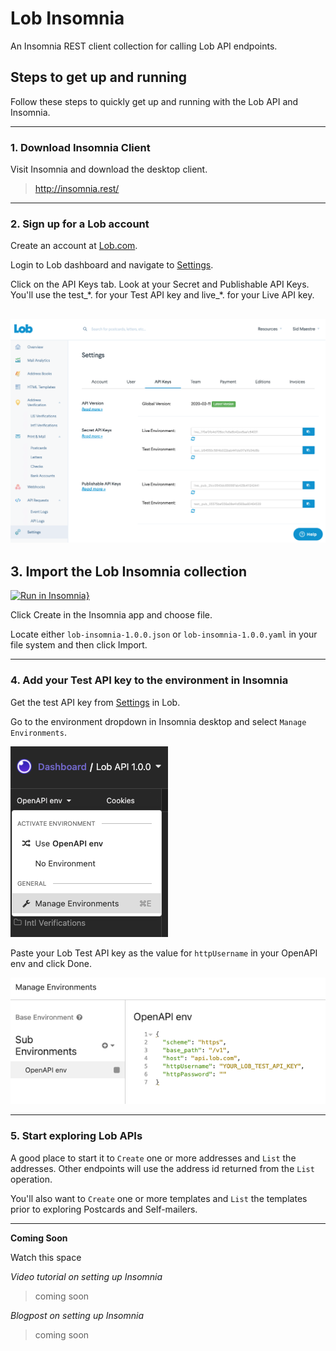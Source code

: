 # Lob Insomnia
An Insomnia REST client collection for calling Lob API endpoints.


## Steps to get up and running
Follow these steps to quickly get up and running with the Lob API and Insomnia.

---

### 1. Download Insomnia Client
Visit Insomnia and download the desktop client.
> http://insomnia.rest/

---

### 2. Sign up for a Lob account

Create an account at [Lob.com](https://dashboard.lob.com/#/register).

Login to Lob dashboard and navigate to [Settings](https://dashboard.lob.com/#/settings/account).

Click on the API Keys tab. Look at your Secret and Publishable API Keys. You'll use the test\_\*. for your Test API key and live\_\*. for your Live API key.

![settings and api key](images/lob-account-settings-api-keys.png)
----

## 3. Import the Lob Insomnia collection

[![Run in Insomnia}](https://insomnia.rest/images/run.svg)](https://insomnia.rest/run/?label=Lob%20Insomnia&uri=https%3A%2F%2Fraw.githubusercontent.com%2Flob%2Flob-insomnia%2Fmain%2Flob-insomnia-1.0.0.json)

Click Create in the Insomnia app and choose file.

Locate either `lob-insomnia-1.0.0.json` or `lob-insomnia-1.0.0.yaml` in your file system and then click Import.




---

### 4. Add your Test API key to the environment in Insomnia

Get the test API key from [Settings](https://dashboard.lob.com/#/settings/account) in Lob.

Go to the environment dropdown in Insomnia desktop and select `Manage Environments`.

![manage environment](images/manage-environment.png)

Paste your Lob Test API key as the value for `httpUsername` in your OpenAPI env and click Done.

![paste API keys in environment](images/set-api-keys-in-enviroment.png)


---
### 5. Start exploring Lob APIs

A good place to start it to `Create` one or more addresses and `List` the addresses.  Other endpoints will use the address id returned from the `List` operation.

You'll also want to `Create` one or more templates and `List` the templates prior to exploring Postcards and Self-mailers.

---

**Coming Soon**

Watch this space

_Video tutorial on setting up Insomnia_
> coming soon

_Blogpost on setting up Insomnia_
> coming soon
